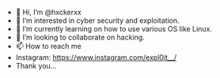 - 👋 Hi, I’m @hxckerxx
- 👀 I’m interested in cyber security and exploitation.
- 🌱 I’m currently learning on how to use various OS like Linux.
- 💞️ I’m looking to collaborate on hacking.
- 📫 How to reach me
- Instagram: https://www.instagram.com/expl0it__/
- Thank you...

<!---
hxckerxx/hxckerxx is a ✨ special ✨ repository because its `README.md` (this file) appears on your GitHub profile.
You can click the Preview link to take a look at your changes.
--->
